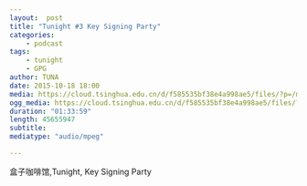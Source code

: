 ```yaml
---
layout:  post
title: "Tunight #3 Key Signing Party"
categories:
    - podcast
tags:
    - tunight
    - GPG
author: TUNA
date: 2015-10-18 18:00
media: https://cloud.tsinghua.edu.cn/d/f585535bf38e4a998ae5/files/?p=/m4a/2015-10-18-Key-Signing-Party.m4a&amp;dl=1
ogg_media: https://cloud.tsinghua.edu.cn/d/f585535bf38e4a998ae5/files/?p=/ogg/2015-10-18-Key-Signing-Party.ogg&amp;dl=1
duration: "01:33:59"
length: 45655947
subtitle: 
mediatype: "audio/mpeg"

---
```



盒子咖啡馆,Tunight, Key Signing Party
